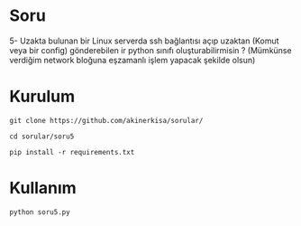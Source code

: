 # Soru
5- Uzakta bulunan bir Linux serverda ssh bağlantısı açıp uzaktan (Komut veya bir
config) gönderebilen ir python sınıfı oluşturabilirmisin ? (Mümkünse verdiğim network
bloğuna eşzamanlı işlem yapacak şekilde olsun)

# Kurulum
<p><code>git clone https://github.com/akinerkisa/sorular/</code></p>
<p><code>cd sorular/soru5</code></p>
<p><code>pip install -r requirements.txt</code></p>

# Kullanım
<p><code>python soru5.py</code></p>
